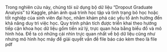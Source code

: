 Trong nghiên cứu này, chúng tôi
 sử dụng bộ dữ liệu “Dropout Graduate Analysis” từ
 Kaggle, phản ánh quá trình học tập và tình trạng bỏ
 học hoặc tốt nghiệp của sinh viên đại học, nhằm khám
 phá các yếu tố ảnh hưởng đến khả năng duy trì việc
 học. Quy trình phân tích được triển khai theo hướng
 tiếp cận khoa học dữ liệu gồm tiền xử lý, trực quan
 hóa bằng biểu đồ và mô hình hóa. Để ta có những cái
 nhìn trực quan nhất về bộ dữ liệu cũng như nhưng
 mô hình học máy để giải quyết vấn đề
file báo cáo kèm theo là file pdf
